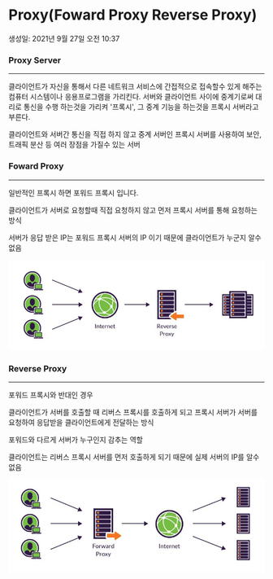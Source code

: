 # Proxy(Foward Proxy Reverse Proxy)

생성일: 2021년 9월 27일 오전 10:37

### Proxy Server

---

 클라이언트가 자신을 통해서 다른 네트워크 서비스에 간접적으로 접속할수 있게 해주는 컴퓨터 시스템이나 응용프로그램을 가리킨다. 서버와 클라이언트 사이에 중계기로써 대리로 통신을 수행 하는것을 가리켜 '프록시', 그 중계 기능을 하는것을 프록시 서버라고 부른다.

클라이언트와 서버간 통신을 직접 하지 않고 중계 서버인 프록시 서버를 사용하여 보안, 트래픽 분산 등 여러 장점을 가질수 있는 서버

### Foward Proxy

---

 일반적인 프록시 하면 포워드 프록시 입니다.

클라이언트가 서버로 요청할때 직접 요청하지 않고 먼저 프록시 서버를 통해 요청하는 방식

서버가 응답 받은 IP는 포워드 프록시 서버의 IP 이기 때문에 클라이언트가 누군지 알수 없음

![Alt text](/image/Proxy1.png)
### Reverse Proxy

---

포워드 프록시와 반대인 경우

클라이언트가 서버를 호출할 때 리버스 프록시를 호출하게 되고 프록시 서버가 서버를 요청하여 응답받을 클라이언트에게 전달하는 방식

포워드와 다르게 서버가 누구인지 감추는 역할

클라이언트는 리버스 프록시 서버를 먼저 호출하게 되기 때문에 실제 서버의 IP를 알수 없음 

![Alt text](/image/Proxy2.png)
